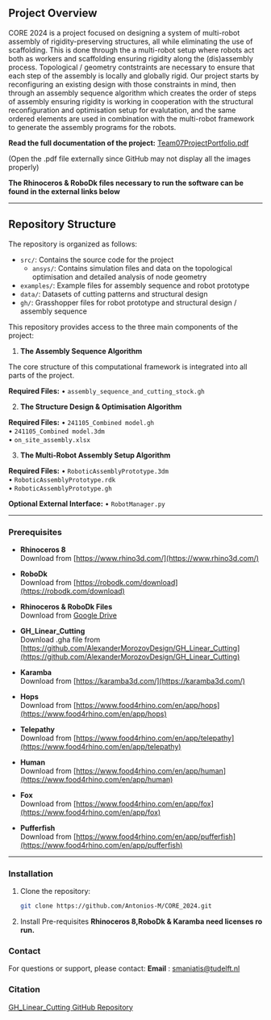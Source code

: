 ## Project Overview

CORE 2024 is a project focused on designing a system of multi-robot assembly of rigidity-preserving structures, all while eliminating the use of scaffolding. This is done through the a multi-robot setup where robots act both as workers and scaffolding ensuring rigidity along the (dis)assembly process. Topological / geometry contstraints are necessary to ensure that each step of the assembly is locally and globally rigid. Our project starts by reconfiguring an existing design with those constraints in mind, then through an assembly sequence algorithm which creates the order of steps of assembly ensuring rigidity is working in cooperation with the structural reconfiguration and optimisation setup for evalutation, and the same ordered elements are used in combination with the multi-robot framework to generate the assembly programs for the robots.

**Read the full documentation of the project:**
[Team07ProjectPortfolio.pdf](https://github.com/Antonios-M/CORE_2024/blob/main/Team07ProjectPortfolio.pdf)

(Open the .pdf file externally since GitHub may not display all the images properly)

**The Rhinoceros & RoboDk files necessary to run the software can be found in the external links below**

---

## Repository Structure

The repository is organized as follows:

- `src/`: Contains the source code for the project  
  - `ansys/`: Contains simulation files and data on the topological optimisation and detailed analysis of node geometry
- `examples/`: Example files for assembly sequence and robot prototype
- `data/`: Datasets of cutting patterns and structural design
- `gh/`: Grasshopper files for robot prototype and structural design / assembly sequence

This repository provides access to the three main components of the project:

1) **The Assembly Sequence Algorithm**

The core structure of this computational framework is integrated into all parts of the project.

**Required Files:**
  • `assembly_sequence_and_cutting_stock.gh`

2) **The Structure Design & Optimisation Algorithm**

**Required Files:**
  • `241105_Combined model.gh`  
  • `241105_Combined model.3dm`  
  • `on_site_assembly.xlsx`

3) **The Multi-Robot Assembly Setup Algorithm**

**Required Files:**
  • `RoboticAssemblyPrototype.3dm`  
  • `RoboticAssemblyPrototype.rdk`  
  • `RoboticAssemblyPrototype.gh`

**Optional External Interface:**
  • `RobotManager.py`

---

### Prerequisites

- **Rhinoceros 8**  
  Download from [https://www.rhino3d.com/](https://www.rhino3d.com/)

- **RoboDk**  
  Download from [https://robodk.com/download](https://robodk.com/download)

- **Rhinoceros & RoboDk Files**  
  Download from [Google Drive](https://drive.google.com/drive/folders/1hj0ywdX9TM16v8JOCXHmmRV7WWfTj7M6?usp=drive_link)

- **GH_Linear_Cutting**  
  Download .gha file from [https://github.com/AlexanderMorozovDesign/GH_Linear_Cutting](https://github.com/AlexanderMorozovDesign/GH_Linear_Cutting)

- **Karamba**  
  Download from [https://karamba3d.com/](https://karamba3d.com/)

- **Hops**  
  Download from [https://www.food4rhino.com/en/app/hops](https://www.food4rhino.com/en/app/hops)

- **Telepathy**  
  Download from [https://www.food4rhino.com/en/app/telepathy](https://www.food4rhino.com/en/app/telepathy)

- **Human**  
  Download from [https://www.food4rhino.com/en/app/human](https://www.food4rhino.com/en/app/human)

- **Fox**  
  Download from [https://www.food4rhino.com/en/app/fox](https://www.food4rhino.com/en/app/fox)

- **Pufferfish**  
  Download from [https://www.food4rhino.com/en/app/pufferfish](https://www.food4rhino.com/en/app/pufferfish)

---

### Installation

1. Clone the repository:
   ```bash
   git clone https://github.com/Antonios-M/CORE_2024.git

2. Install Pre-requisites
**Rhinoceros 8,RoboDk & Karamba need licenses ro run.**

### Contact

For questions or support, please contact:
**Email** : smaniatis@tudelft.nl

### Citation 
[GH_Linear_Cutting GitHub Repository](https://github.com/AlexanderMorozovDesign/GH_Linear_Cutting)
